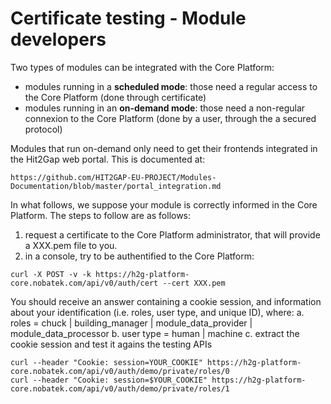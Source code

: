 # Certificate testing - Module developers
Two types of modules can be integrated with the Core Platform:
* modules running in a **scheduled mode**: those need a regular access to the Core Platform (done through certificate)
* modules running in an **on-demand mode**: those need a non-regular connexion to the Core Platform (done by a user, through the a secured protocol)

Modules that run on-demand only need to get their frontends integrated in the Hit2Gap web portal. This is documented at:
```
https://github.com/HIT2GAP-EU-PROJECT/Modules-Documentation/blob/master/portal_integration.md
```

In what follows, we suppose your module is correctly informed in the Core Platform.
The steps to follow are as follows:

1. request a certificate to the Core Platform administrator, that will provide a XXX.pem file to you.
2. in a console, try to be authentified to the Core Platform:
```
curl -X POST -v -k https://h2g-platform-core.nobatek.com/api/v0/auth/cert --cert XXX.pem
```
You should receive an answer containing a cookie session, and information about your identification (i.e. roles, user type, and unique ID), where:
     a. roles = chuck | building_manager | module_data_provider | module_data_processor
     b. user type = human | machine
c. extract the cookie session and test it agains the testing APIs
```
curl --header "Cookie: session=YOUR_COOKIE" https://h2g-platform-core.nobatek.com/api/v0/auth/demo/private/roles/0
curl --header "Cookie: session=$YOUR_COOKIE" https://h2g-platform-core.nobatek.com/api/v0/auth/demo/private/roles/1
```

